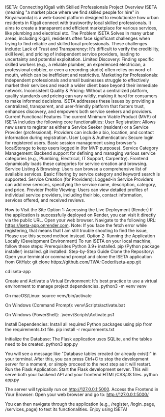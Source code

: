 ISETA: Connecting Kigali with Skilled Professionals
Project Overview
ISETA (meaning "a market place where we find skilled people for hire" in Kinyarwanda) is a web-based platform designed to revolutionize how urban residents in Kigali connect with trustworthy local skilled professionals. It aims to create a transparent and efficient marketplace for various services, like  plumbing and electrical etc.
The Problem ISETA Solves
In many urban areas, including Kigali, residents often face significant challenges when trying to find reliable and skilled local professionals. These challenges include:
Lack of Trust and Transparency: It's difficult to verify the credibility, skill level, and pricing of independent service providers, leading to uncertainty and potential exploitation.
Limited Discovery: Finding specific skilled workers (e.g., a reliable plumber, an experienced electrician, a professional cobbler, or even a recording studio) often relies on word-of-mouth, which can be inefficient and restrictive.
Marketing for Professionals: Independent professionals and small businesses struggle to effectively market their services and reach a wider client base beyond their immediate network.
Inconsistent Quality & Pricing: Without a centralized platform, quality standards and pricing can vary wildly, making it hard for consumers to make informed decisions.
ISETA addresses these issues by providing a centralized, transparent, and user-friendly platform that fosters trust, enhances discovery, and empowers both service seekers and providers.
Current Functional Features 
The current Minimum Viable Product (MVP) of ISETA includes the following core functionalities:
User Registration:
Allows new users to register as either a Service Seeker (resident) or a Service Provider (professional).
Providers can include a bio, location, and contact information during registration.
User Login & Authentication:
Secure login for registered users.
Basic session management using browser's localStorage to keep users logged in (for MVP purposes).
Service Category Management:
Backend support for defining and managing various service categories (e.g., Plumbing, Electrical, IT Support, Carpentry).
Frontend dynamically loads these categories for service creation and browsing.
Service Listing & Browsing:
Users can browse a comprehensive list of available services.
Basic filtering by service category and keyword search is supported.
Service Creation (for Providers):
Logged-in Service Providers can add new services, specifying the service name, description, category, and price.
Provider Profile Viewing:
Users can view detailed profiles of individual service providers, including their bio, contact information, services offered, and received reviews.

How to Visit the Site
Option 1: Accessing the Live Deployment (Render)
If the application is successfully deployed on Render, you can visit it directly via the public URL.
Open your web browser.
Navigate to the following URL: 
https://iseta-app.onrender.com.
Note: If you face the fetch error while registering, that means that I am still trouble shooting to find the issue, Please use this second method instead.
Option 2: Running the Application Locally (Development Environment)
To run ISETA on your local machine, follow these steps:
Prerequisites
Python 3.9+ installed.
pip (Python package installer) installed.
git installed.
Step-by-Step Guide
Clone the Repository: Open your terminal or command prompt and clone the ISETA application from GitHub:
git clone https://github.com/TWA-Coder/iseta-app.git

cd iseta-app

Create and Activate a Virtual Environment: It's best practice to use a virtual environment to manage project dependencies.
python3 -m venv venv



On macOS/Linux:
source venv/bin/activate


On Windows (Command Prompt):
venv\Scripts\activate.bat


On Windows (PowerShell):
.\venv\Scripts\Activate.ps1


Install Dependencies: Install all required Python packages using pip from the requirements.txt file.
pip install -r requirements.txt

Initialize the Database: The Flask application uses SQLite, and the tables need to be created.
python3 app.py



You will see a message like "Database tables created (or already exist)!" in your terminal. After this, you can press Ctrl+C to stop the development server for a moment, or simply proceed to the next step as it will restart.
Run the Flask Application: Start the Flask development server. This will serve both your backend API and your frontend HTML/CSS/JS files.
python app.py



The server will typically run on http://127.0.0.1:5000.
Access the Frontend in Your Browser: Open your web browser and go to:
http://127.0.0.1:5000/


You can then navigate through the application (e.g., /register, /login_page, /services_page) to test its functionalities.
Enjoy using ISETA!

